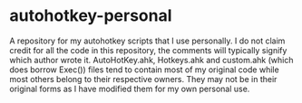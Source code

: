 autohotkey-personal
===================

A repository for my autohotkey scripts that I use personally. I do not claim credit for all the code in this repository, the comments will typically signify which author wrote it. AutoHotKey.ahk, Hotkeys.ahk and custom.ahk (which does borrow Exec()) files tend to contain most of my original code while most others belong to their respective owners. They may not be in their original forms as I have modified them for my own personal use.